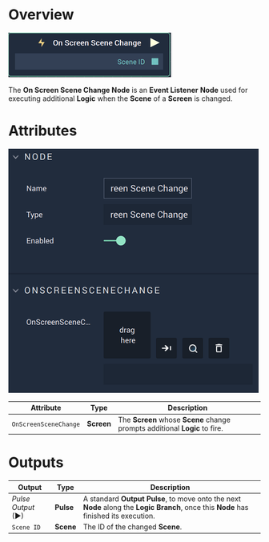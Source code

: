 # Overview

![The On Screen Scene Change Node.](../../../.gitbook/assets/onscreenscenechangenode.png)

The **On Screen Scene Change Node** is an **Event Listener** **Node** used for executing additional **Logic** when the **Scene** of a **Screen** is changed.

# Attributes

![The On Screen Scene Change Node Attributes](../../../.gitbook/assets/onscreenscenechangeattributes.png)

|Attribute|Type|Description|
|---|---|---|
|`OnScreenSceneChange`|**Screen**|The **Screen** whose **Scene** change prompts additional **Logic** to fire.

# Outputs

|Output|Type|Description|
|---|---|---|
|*Pulse Output* (►)|**Pulse**|A standard **Output Pulse**, to move onto the next **Node** along the **Logic Branch**, once this **Node** has finished its execution.|
|`Scene ID`|**Scene**|The ID of the changed **Scene**. 




